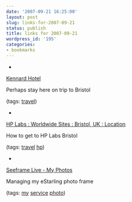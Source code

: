 ```yaml
---
date: '2007-09-21 16:25:00'
layout: post
slug: links-for-2007-09-21
status: publish
title: links for 2007-09-21
wordpress_id: '195'
categories:
- bookmarks
---
```



	
  * 
		

[Kennard Hotel](http://www.kennard.co.uk/index.html)


		

Perhaps stay here on trip to Bristol


		

(tags: [travel](http://del.icio.us/eob/travel))


	

	
  * 
		

[HP Labs : Worldwide Sites : Bristol, UK : Location](http://www.hpl.hp.com/bristol/directions.html)


		

How to get to HP Labs Bristol


		

(tags: [travel](http://del.icio.us/eob/travel) [hp](http://del.icio.us/eob/hp))


	

	
  * 
		

[Seeframe Live - My Photos](http://www.seeframe.com/Secured/MyPhotos.aspx)


		

Managing my eStarling photo frame


		

(tags: [my](http://del.icio.us/eob/my) [service](http://del.icio.us/eob/service) [photo](http://del.icio.us/eob/photo))


	



